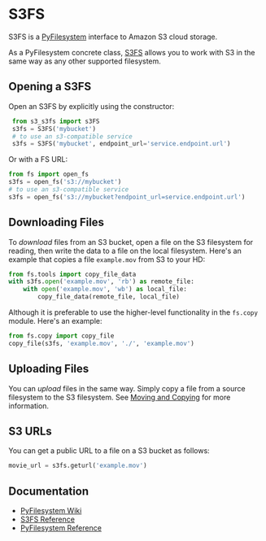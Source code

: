# S3FS

S3FS is a [PyFilesystem](https://www.pyfilesystem.org/) interface to
Amazon S3 cloud storage.

As a PyFilesystem concrete class, [S3FS](http://fs-s3fs.readthedocs.io/en/latest/) allows you to work with S3 in the
same way as any other supported filesystem.


## Opening a S3FS

Open an S3FS by explicitly using the constructor:

 ```python
  from s3_s3fs import s3FS
  s3fs = S3FS('mybucket')
  # to use an s3-compatible service
  s3fs = S3FS('mybucket', endpoint_url='service.endpoint.url')
  ```
  
  Or with a FS URL:
  
  ```python
  from fs import open_fs
  s3fs = open_fs('s3://mybucket')
  # to use an s3-compatible service
  s3fs = open_fs('s3://mybucket?endpoint_url=service.endpoint.url')
  ```

## Downloading Files

To *download* files from an S3 bucket, open a file on the S3
filesystem for reading, then write the data to a file on the local
filesystem. Here's an example that copies a file `example.mov` from
S3 to your HD:

```python
from fs.tools import copy_file_data
with s3fs.open('example.mov', 'rb') as remote_file:
    with open('example.mov', 'wb') as local_file:
        copy_file_data(remote_file, local_file)
```

Although it is preferable to use the higher-level functionality in the
`fs.copy` module. Here's an example:

```python
from fs.copy import copy_file
copy_file(s3fs, 'example.mov', './', 'example.mov')
```

## Uploading Files

You can *upload* files in the same way. Simply copy a file from a
source filesystem to the S3 filesystem.
See [Moving and Copying](https://docs.pyfilesystem.org/en/latest/guide.html#moving-and-copying)
for more information.

## S3 URLs

You can get a public URL to a file on a S3 bucket as follows:

```python
movie_url = s3fs.geturl('example.mov')
```

## Documentation

- [PyFilesystem Wiki](https://www.pyfilesystem.org)
- [S3FS Reference](http://fs-s3fs.readthedocs.io/en/latest/)
- [PyFilesystem Reference](https://docs.pyfilesystem.org/en/latest/reference/base.html)
